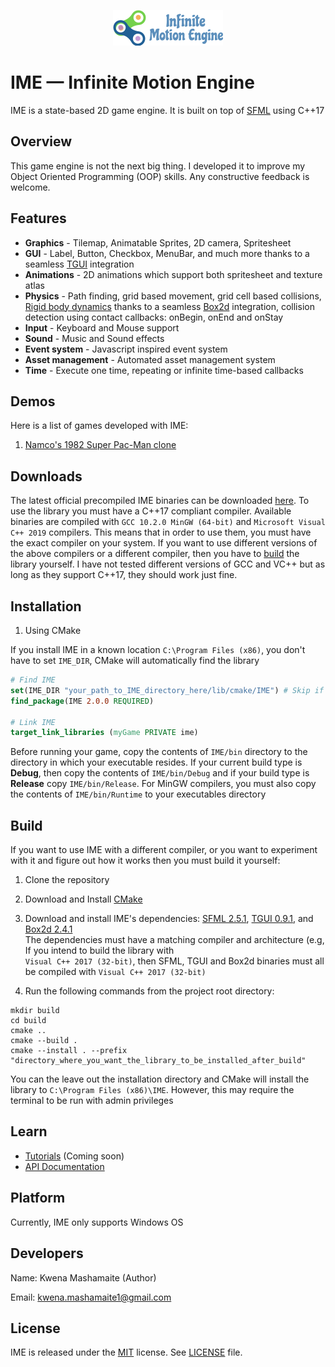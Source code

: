 <p align="center">
    <img src="logo.png" alt="IME Logo">
</p>

# IME — Infinite Motion Engine

IME is a state-based 2D game engine. It is built on top of [SFML](https://www.sfml-dev.org/index.php)
using C++17

## Overview

This game engine is not the next big thing. I developed it to improve my
Object Oriented Programming (OOP) skills. Any constructive feedback is
welcome.

## Features

* **Graphics** - Tilemap, Animatable Sprites, 2D camera, Spritesheet
* **GUI** - Label, Button, Checkbox, MenuBar, and much more thanks to a seamless [TGUI](https://tgui.eu/) integration
* **Animations** - 2D animations which support both spritesheet and texture atlas
* **Physics** - Path finding, grid based movement, grid cell based collisions, [Rigid body dynamics](https://www.toptal.com/game/video-game-physics-part-i-an-introduction-to-rigid-body-dynamics) 
  thanks to a seamless [Box2d](https://box2d.org/) integration, collision detection using contact callbacks: onBegin, onEnd and onStay
* **Input** - Keyboard and Mouse support
* **Sound** - Music and Sound effects
* **Event system** - Javascript inspired event system
* **Asset management** - Automated asset management system
* **Time** - Execute one time, repeating or infinite time-based callbacks

## Demos

Here is a list of games developed with IME:

1. [Namco's 1982 Super Pac-Man clone](https://github.com/KwenaMashamaite/SuperPacMan)

## Downloads

The latest official precompiled IME binaries can be downloaded [here](https://github.com/KwenaMashamaite/IME/releases/tag/v2.0-beta.7).
To use the library you must have a C++17 compliant compiler. Available binaries are compiled 
with `GCC 10.2.0 MinGW (64-bit)` and `Microsoft Visual C++ 2019` compilers. This means that in order to use them, 
you must have the exact compiler on your system. If you want to use different versions of the above compilers
or a different compiler, then you have to [build](/README.md#Build) the library yourself. I have not tested different versions of GCC and 
VC++ but as long as they support C++17, they should work just fine.

## Installation

1. Using CMake

If you install IME in a known location `C:\Program Files (x86)`, you don't have to set `IME_DIR`,
CMake will automatically find the library

```cmake
# Find IME
set(IME_DIR "your_path_to_IME_directory_here/lib/cmake/IME") # Skip if installed in known location
find_package(IME 2.0.0 REQUIRED)

# Link IME
target_link_libraries (myGame PRIVATE ime)
```

Before running your game, copy the contents of `IME/bin` directory to the directory
in which your executable resides. If your current build type is **Debug**, then copy the
contents of `IME/bin/Debug` and if your build type is **Release** copy `IME/bin/Release`. 
For MinGW compilers, you must also copy the contents of `IME/bin/Runtime` to your executables
directory

##  Build

If you want to use IME with a different compiler, or you want to experiment with
it and figure out how it works then you must build it yourself:

1. Clone the repository
2. Download and Install [CMake](https://cmake.org/)
3. Download and install IME's dependencies: [SFML 2.5.1](https://www.sfml-dev.org/index.php), [TGUI 0.9.1](https://tgui.eu/), and [Box2d 2.4.1](https://box2d.org/) <br>
   The dependencies must have a matching compiler and architecture (e.g, If you intend to build the library with <br>
   `Visual C++ 2017 (32-bit)`, then SFML, TGUI and Box2d binaries must all be compiled with `Visual C++ 2017 (32-bit)`
   <br>
   
4. Run the following commands from the project root directory:

```shell
mkdir build
cd build
cmake ..
cmake --build .
cmake --install . --prefix "directory_where_you_want_the_library_to_be_installed_after_build"
```

You can the leave out the installation directory and CMake will install the library to `C:\Program Files (x86)\IME`.
However, this may require the terminal to be run with admin privileges

## Learn

* [Tutorials](#) (Coming soon)
* [API Documentation](https://kwenamashamaite.github.io/IME/docs/v2.0-beta/html/index.html)

## Platform

Currently, IME only supports Windows OS

## Developers

Name:  Kwena Mashamaite (Author)

Email: kwena.mashamaite1@gmail.com
 
## License

IME is released under the [MIT](https://opensource.org/licenses/MIT) license. See [LICENSE](LICENSE) file.
